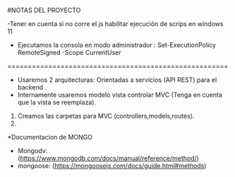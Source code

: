 #NOTAS DEL PROYECTO 

-Tener en cuenta si no corre el js habilitar ejecución de scrips en windows 11 

- Ejecutamos la consola en modo administrador : Set-ExecutionPolicy RemoteSigned -Scope CurrentUser


 ======================================================

 - Usaremos 2 arquitecturas: Orientadas a servicios (API REST) para el backend .
 - Internamente usaremos modelo vista controlar MVC (Tenga en cuenta que la vista se reemplaza).
 1. Creamos las carpetas para MVC (controllers,models,routes).
 2. 

 *Documentacion de MONGO
 - Mongodv: (https://www.mongodb.com/docs/manual/reference/method/)
 - mongoose: (https://mongoosejs.com/docs/guide.html#methods)